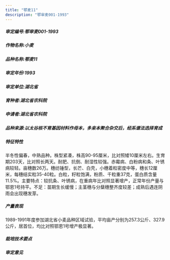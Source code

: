```yaml
---
title: "鄂麦11"
description: "鄂审麦001-1993"
---
```

##### 审定编号:鄂审麦001-1993

##### 作物名称:小麦

##### 品种名称:鄂麦11

##### 审定年份:1993

##### 审定单位:湖北省

##### 育种者:湖北省农科院

##### 申请者:湖北省农科院

##### 品种来源:以太谷核不育基因材料作母本，多亲本聚合杂交后，经系谱法选择育成

##### 特征特性
半冬性偏春，中熟品种。株型紧凑，株高90-95厘米，比对照矮10厘米左右。生育期203天，比对照长两天。耐肥、抗倒、耐湿性较强。赤霉病、白粉病和条、叶锈病较轻。亩穗数26万。穗纺锤型，长芒、白壳，小穗着粒密度中等，穗长12厘米，每穗结实粒35-40粒。白粒，籽粒饱满，粉质、千粒重37克，蛋白质含量11.5%。主要特点：较抗条、叶锈病，在重病年比对照显著增产，正常年份产量与鄂恩1号持平。不足：苗期生长缓慢；主茎穗与分蘖穗整齐度较差；成熟后遇连阴雨会出现穗发芽。

##### 产量表现
1989-1991年度参加湖北省小麦品种区域试验，平均亩产分别为257.3公斤、327.9公斤，居首位，均比对照鄂恩1号增产极显著。

##### 栽培技术要点


##### 审定意见

